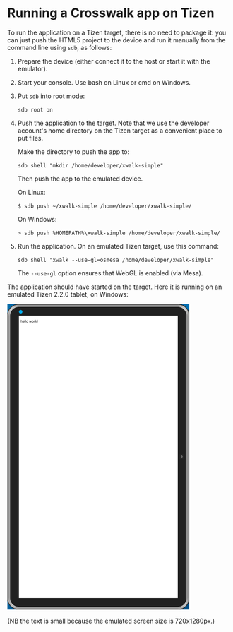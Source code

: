 # Running a Crosswalk app on Tizen

To run the application on a Tizen target, there is no need to package it: you can just push the HTML5 project to the device and run it manually from the command line using `sdb`, as follows:

1.  Prepare the device (either connect it to the host or start it with the emulator).

2.  Start your console. Use bash on Linux or cmd on Windows.

3.  Put `sdb` into root mode:

        sdb root on

4.  Push the application to the target. Note that we use the developer account's home directory on the Tizen target as a convenient place to put files.

    Make the directory to push the app to:

        sdb shell "mkdir /home/developer/xwalk-simple"

    Then push the app to the emulated device.

    On Linux:

        $ sdb push ~/xwalk-simple /home/developer/xwalk-simple/

    On Windows:

        > sdb push %HOMEPATH%\xwalk-simple /home/developer/xwalk-simple/

5.  Run the application. On an emulated Tizen target, use this command:

        sdb shell "xwalk --use-gl=osmesa /home/developer/xwalk-simple"

    The `--use-gl` option ensures that WebGL is enabled (via Mesa).

The application should have started on the target. Here it is running on an emulated Tizen 2.2.0 tablet, on Windows:

<img src="assets/xwalk-simple-on-tizen.png">

(NB the text is small because the emulated screen size is 720x1280px.)

